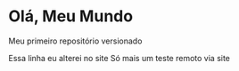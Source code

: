 # Olá, Meu Mundo
 Meu primeiro repositório versionado

Essa linha eu alterei no site
Só mais um teste remoto via site
